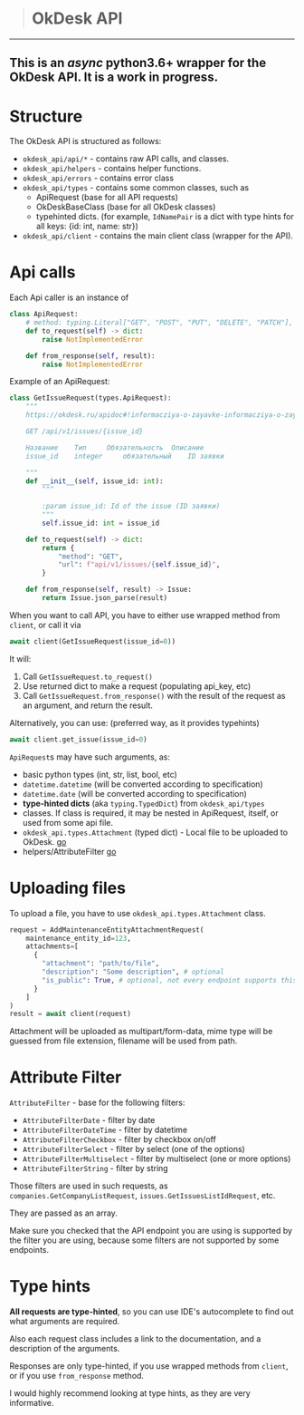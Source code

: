 > OkDesk API
> ==========
---
## This is an _async_ python3.6+ wrapper for the OkDesk API. It is a work in progress.


# Structure
The OkDesk API is structured as follows:

* `okdesk_api/api/*` - contains raw API calls, and classes.
* `okdesk_api/helpers` - contains helper functions.
* `okdesk_api/errors` - contains error class
* `okdesk_api/types` - contains some common classes, such as 
  * ApiRequest (base for all API requests)
  * OkDeskBaseClass (base for all OkDesk classes)
  * typehinted dicts. (for example, `IdNamePair` is a dict with type hints for all keys: {id: int, name: str})
* `okdesk_api/client` - contains the main client class (wrapper for the API).

# Api calls
Each Api caller is an instance of
```python
class ApiRequest:
    # method: typing.Literal["GET", "POST", "PUT", "DELETE", "PATCH"], url: str, **kwargs
    def to_request(self) -> dict:
        raise NotImplementedError

    def from_response(self, result):
        raise NotImplementedError
```
Example of an ApiRequest:
```python
class GetIssueRequest(types.ApiRequest):
    """
    https://okdesk.ru/apidoc#!informacziya-o-zayavke-informacziya-o-zayavke

    GET /api/v1/issues/{issue_id}

    Название 	Тип 	Обязательность 	Описание
    issue_id 	integer 	обязательный 	ID заявки

    """
    def __init__(self, issue_id: int):
        """
        
        :param issue_id: Id of the issue (ID заявки) 
        """
        self.issue_id: int = issue_id

    def to_request(self) -> dict:
        return {
            "method": "GET",
            "url": f"api/v1/issues/{self.issue_id}",
        }

    def from_response(self, result) -> Issue:
        return Issue.json_parse(result)
```
When you want to call API, you have to either use wrapped method from `client`, or
call it via 
```python
await client(GetIssueRequest(issue_id=0))
```
It will:
1. Call `GetIssueRequest.to_request()`
2. Use returned dict to make a request (populating api_key, etc)
3. Call `GetIssueRequest.from_response()` with the result of the request as an argument, and return the result.

Alternatively, you can use: (preferred way, as it provides typehints)
```python
await client.get_issue(issue_id=0)
```

`ApiRequest`s may have such arguments, as:
* basic python types (int, str, list, bool, etc)
* `datetime.datetime` (will be converted according to specification)
* `datetime.date`  (will be converted according to specification)
* **type-hinted dicts** (aka `typing.TypedDict`) from `okdesk_api/types`
* classes. If class is required, it may be nested in ApiRequest, itself, or used from some api file.
* `okdesk_api.types.Attachment` (typed dict) - Local file to be uploaded to OkDesk. [go](#uploading-files)
* helpers/AttributeFilter [go](#attribute-filter)
# Uploading files
To upload a file, you have to use `okdesk_api.types.Attachment` class.
```python
request = AddMaintenanceEntityAttachmentRequest(
    maintenance_entity_id=123,
    attachments=[
      {
        "attachment": "path/to/file",
        "description": "Some description", # optional
        "is_public": True, # optional, not every endpoint supports this
      }
    ]
)
result = await client(request)
```
Attachment will be uploaded as multipart/form-data, mime type will be guessed from file extension, filename will be used from path. 

# Attribute Filter

`AttributeFilter` - base for the following filters:
* `AttributeFilterDate` - filter by date
* `AttributeFilterDateTime` - filter by datetime
* `AttributeFilterCheckbox` - filter by checkbox on/off
* `AttributeFilterSelect` - filter by select (one of the options)
* `AttributeFilterMultiselect` - filter by multiselect (one or more options)
* `AttributeFilterString` - filter by string 

Those filters are used in such requests, as `companies.GetCompanyListRequest`, `issues.GetIssuesListIdRequest`, etc.

They are passed as an array.

Make sure you checked that the API endpoint you are using is supported by the filter you are using, because some filters are not supported by some endpoints.

# Type hints

**All requests are type-hinted**, so you can use IDE's autocomplete to find out what arguments are required.

Also each request class includes a link to the documentation, and a description of the arguments.

Responses are only type-hinted, if you use wrapped methods from `client`, or if you use `from_response` method.

I would highly recommend looking at type hints, as they are very informative.


